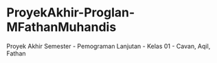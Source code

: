 # ProyekAkhir-Proglan-MFathanMuhandis
Proyek Akhir Semester - Pemograman Lanjutan - Kelas 01 - Cavan, Aqil, Fathan
